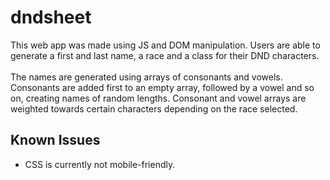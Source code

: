 # dndsheet

This web app was made using JS and DOM manipulation. Users are able to generate a first and last name, a race and a class for their DND characters. 
<br>
<br>
The names are generated using arrays of consonants and vowels. Consonants are added first to an empty array, followed by a vowel and so on, creating names of random lengths. Consonant and vowel arrays are weighted towards certain characters depending on the race selected.

## Known Issues

- CSS is currently not mobile-friendly.
